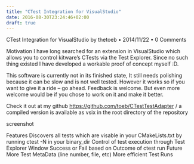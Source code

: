 ```yaml
---
title: "CTest Integration for VisualStudio"
date: 2016-08-30T23:24:46+02:00
draft: true
---
```


CTest Integration for VisualStudio
by thetoeb • 2014/11/22 • 0 Comments

Motivation
I have long searched for an extension in VisualStudio which allows you to control kitware’s CTests via the Test Explorer. Since no such thing existed I have developed a workable proof of concept myself :D.

This software is currently not in its finished state, It still needs polishing because it can be slow and is not well tested. However it works so if you want to give it a ride – go ahead. Feedback is welcome. But even more welcome would be if you chose to work on it and make it better.

Check it out at my github https://github.com/toeb/CTestTestAdapter / a compiled version is available as vsix in the root directory of the repository

screenshot

Features
Discovers all tests which are visable in your CMakeLists.txt by running ctest -N in your binary_dir
Control of test execution through Test Explorer Window
Success or Fail based on Outcome of ctest run
Future
More Test MetaData (line number, file, etc)
More efficient Test Runs
